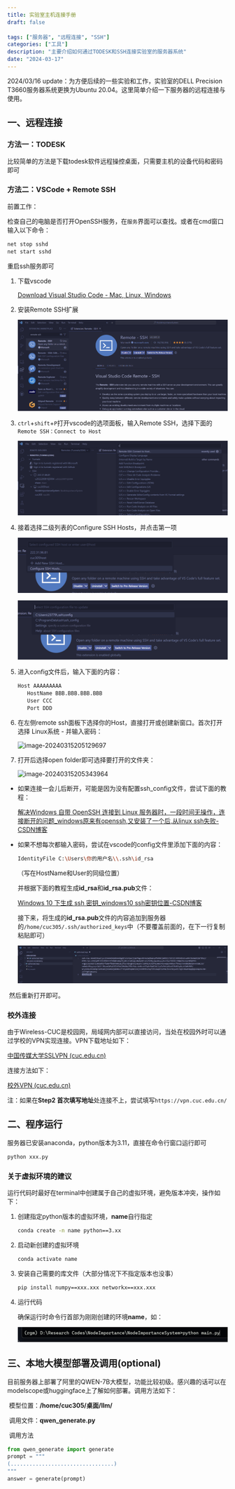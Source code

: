```yaml
---
title: 实验室主机连接手册
draft: false

tags: ["服务器", "远程连接", "SSH"]
categories: ["工具"]
description: "主要介绍如何通过TODESK和SSH连接实验室的服务器系统"
date: "2024-03-17"
---
```


2024/03/16 update：为方便后续的一些实验和工作，实验室的DELL Precision T3660服务器系统更换为Ubuntu 20.04。这里简单介绍一下服务器的远程连接与使用。



## 一、远程连接

### 方法一：TODESK

比较简单的方法是下载todesk软件远程操控桌面，只需要主机的设备代码和密码即可

### 方法二：VSCode + Remote SSH

前置工作：

检查自己的电脑是否打开OpenSSH服务，在`服务`界面可以查找。或者在cmd窗口输入以下命令：

```bash
net stop sshd
net start sshd
```

重启ssh服务即可

1. 下载vscode

   [Download Visual Studio Code - Mac, Linux, Windows](https://code.visualstudio.com/Download)

2. 安装Remote SSH扩展

   ![image-20240315204113836](../../img/实验室连接手册/image-20240315204113836.png)

3. `ctrl`+`shift`+`P`打开vscode的选项面板，输入Remote SSH，选择下面的`Remote SSH：Connect to Host`

   ![image-20240315204503444](../../img/实验室连接手册/image-20240315204503444.png)

4. 接着选择二级列表的Configure SSH Hosts，并点击第一项

   ![image-20240315204558732](../../img/实验室连接手册/image-20240315204558732.png)

   ![image-20240315204613146](../../img/实验室连接手册/image-20240315204613146.png)

5. 进入config文件后，输入下面的内容：

   ```bash
   Host AAAAAAAAA
      HostName BBB.BBB.BBB.BBB
      User CCC
      Port DDD

6. 在左侧remote ssh面板下选择你的Host，直接打开或创建新窗口。首次打开选择 Linux系统 - 并输入密码：

   <!-- <img src="../../img/实验室连接手册/image-20240315205129697.png" alt="image-20240315205129697" style="zoom: 50%;" /> -->
   ![image-20240315205129697](../../img/实验室连接手册/image-20240315205129697.png)

7. 打开后选择open folder即可选择要打开的文件夹：

   ![image-20240315205343964](../../img/实验室连接手册/image-20240315205343964.png)



- 如果连接一会儿后断开，可能是因为没有配置ssh_config文件，尝试下面的教程：

  [解决Windows 自带 OpenSSH 连接到 Linux 服务器时，一段时间无操作，连接断开的问题_windows原来有openssh,又安装了一个后,从linux ssh失败-CSDN博客](https://blog.csdn.net/qq_35077107/article/details/111317650)

- 如果不想每次都输入密码，尝试在vscode的config文件里添加下面的内容：

  ```bash
  IdentityFile C:\Users\你的用户名\\.ssh\id_rsa
  ```

  （写在HostName和User的同级位置）


  并根据下面的教程生成**id_rsa**和**id_rsa.pub**文件：

  [Windows 10 下生成 ssh 密钥_windows10 ssh密钥位置-CSDN博客](https://blog.csdn.net/henryhu712/article/details/112805339)

  接下来，将生成的**id_rsa.pub**文件的内容追加到服务器的`/home/cuc305/.ssh/authorized_keys`中（不要覆盖前面的，在下一行复制粘贴即可）

  ![image-20240316213314725](../../img/实验室连接手册/image-20240316213314725.png)

​	然后重新打开即可。



### 校外连接

由于Wireless-CUC是校园网，局域网内部可以直接访问，当处在校园外时可以通过学校的VPN实现连接。VPN下载地址如下：

[中国传媒大学SSLVPN (cuc.edu.cn)](https://vpn.cuc.edu.cn/portal/#!/login)

连接方法如下：

[校外VPN (cuc.edu.cn)](https://its.cuc.edu.cn/xwVPN/list.htm)



注：如果在**Step2 首次填写地址**处连接不上，尝试填写`https://vpn.cuc.edu.cn/`



## 二、程序运行

服务器已安装anaconda，python版本为3.11，直接在命令行窗口运行即可

```python
python xxx.py
```

### 关于虚拟环境的建议

运行代码时最好在terminal中创建属于自己的虚拟环境，避免版本冲突，操作如下：

1. 创建指定python版本的虚拟环境，**name**自行指定

   ```bash
   conda create -n name python==3.xx
   ```

2. 启动新创建的虚拟环境

   ```bash
   conda activate name
   ```

3. 安装自己需要的库文件（大部分情况下不指定版本也没事）

   ```bash
   pip install numpy==xxx.xxx networkx==xxx.xxx
   ```

4. 运行代码

   确保运行时命令行首部为刚刚创建的环境**name**，如：

   ![image-20240315210434245](../../img/实验室连接手册/image-20240315210434245.png)





## 三、本地大模型部署及调用(optional)

​	目前服务器上部署了阿里的QWEN-7B大模型，功能比较初级。感兴趣的话可以在modelscope或huggingface上了解如何部署。调用方法如下：

​	模型位置：**/home/cuc305/桌面/llm/**

​	调用文件：**qwen_generate.py**

​	调用方法

```python
from qwen_generate import generate
prompt = """
(.................................)
"""
answer = generate(prompt)
```

